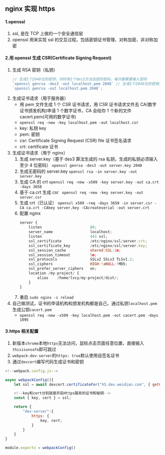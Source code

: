 ## nginx 实现 https

#### 1.openssl

1. ssl, 是在 TCP 上做的一个安全通信层
2. openssl 用来实现 ssl 的交互过程，包括密钥证书管理、对称加密、非对称加密

#### 2.用 openssl 生成 CSR(Certificate Signing Request)

1. 生成 RSA 密钥（私钥）
   ```js
   // 生成1个2048位的密钥，同时有1个des3方法加密的密码，每次都需要输入密码
   `openssl genrsa -des3 -out localhost.pem 2048` // 生成1个2048位的密钥，不需要每次都输入密码
   `openssl genrsa -out localhost.pem 2048`;
   ```
2. 生成证书请求（用于服务器）
   - 用 pem 文件生成 1 个 CSR 证书请求，用 CSR 证书请求文件去 CA(数字证书颁发机构)申请 1 个数字证书，CA 会给你 1 个新的文件 cacert.pem(可用的数字证书)
   - `openssl req -new -key localhost.pem -out localhost.csr `
   - key: 私钥 key
   - pem: 密钥
   - csr: Certificate Signing Request (CSR) file 证书签名请求
   - crt: certificate 证书
3. 生成证书请求（用于 nginx）
   1. 生成 server.key（基于 des3 算法生成的 rsa 私钥，生成的私钥必须输入至少 4 位密码）
      `openssl genrsa -des3 -out server.key 2048`
   2. 生成无密码的 server.key
      `openssl rsa -in server.key -out server.key`
   3. 生成 CA 的 crt
      `openssl req -new -x509 -key server.key -out ca.crt -days 3650 `
   4. 基于 ca.crt 生成 csr
      ` openssl req -new -key server.key -out server.csr`
   5. 生成 crt（已认证）
      `openssl x509 -req -days 3650 -in server.csr -CA ca.crt -CAkey server.key -CAcreateserial -out server.crt`
   6. 配置 nginx
      ```js
      server {
          listen                      80;
          server_name                 localhost;
          listen                      443 ssl;
          ssl_certificate             /etc/nginx/ssl/server.crt;
          ssl_certificate_key         /etc/nginx/ssl/server.key;
          ssl_session_cache           shared:SSL:1m;
          ssl_session_timeout         5m;
          ssl_protocols               SSLv2 SSLv3 TLSv1.2;
          ssl_ciphers                 HIGH:!aNULL:!MD5;
          ssl_prefer_server_ciphers   on;
          location /my-project/ {
              alias    /home/lvcy/my-project/dist/;
          }
      }
      ```
   7. 重启
      `sudo nginx -s reload`
4. 自己做测试，证书的申请机构和颁发机构都是自己，通过私钥`localhost.pem`生成公钥`cacert.pem`
   - `openssl req -new -x509 -key localhost.pem -out cacert.pem -days 1095 `

#### 3.https 相关配置

1. 新版本`chrome`本地`https`无法访问，鼠标点击页面任意位置，直接输入`thisisunsafe`即可跳过
2. `webpack-dev-server`的`https: true`默认使用自签名证书
3. 通过`devcert`编写代码生成证书和密钥

```js
<!--webpack.config.js-->

async webpackConfig(){
    let ssl = await devcert.certificateFor("h5.dev.weidian.com", { getCaPath: true });

    <!--key和cert分别就是开启Https服务的证书和秘钥-->
    const { key, cert } = ssl;

    return {
        "dev-server":{
            https: {
                key, cert;
            }
        }
    }
}

module.exports = webpackConfig()

```
